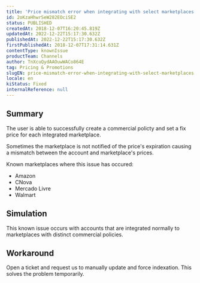 ```yaml
---
title: 'Price mismatch error when integrating with select marketplaces'
id: 2oKzaHhwrSeW282EOciSE2
status: PUBLISHED
createdAt: 2018-12-07T16:20:45.819Z
updatedAt: 2022-12-22T15:17:30.632Z
publishedAt: 2022-12-22T15:17:30.632Z
firstPublishedAt: 2018-12-07T17:31:14.631Z
contentType: knownIssue
productTeam: Channels
author: TnXcuQydAAOuwWACo864E
tag: Pricing & Promotions
slugEN: price-mismatch-error-when-integrating-with-select-marketplaces
locale: en
kiStatus: Fixed
internalReference: null
---
```


## Summary

The user is able to successfully create a commercial policty and set a fix price for each integrated marketplace.  

Sometimes the marketplace is not notified of the price's expiration causing a mismatch between the account and marketplace's prices.  

Known marketplaces where this issue has occured:
- Amazon
- CNova
- Mercado Livre
- Walmart

## Simulation

This known issue occurs with accounts that are integrated normally to marketplaces with distinct commercial policies.

## Workaround

Open a ticket and request us to manually update and force indexation.  This solves the problem temporarily.

